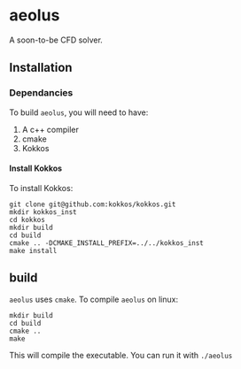 # aeolus
A soon-to-be CFD solver.

## Installation
### Dependancies
To build `aeolus`, you will need to have:
  1. A c++ compiler
  2. cmake
  3. Kokkos

#### Install Kokkos
To install Kokkos:

```
git clone git@github.com:kokkos/kokkos.git
mkdir kokkos_inst
cd kokkos
mkdir build
cd build
cmake .. -DCMAKE_INSTALL_PREFIX=../../kokkos_inst
make install
```

## build
`aeolus` uses `cmake`. To compile `aeolus` on linux:

```
mkdir build
cd build
cmake ..
make
```

This will compile the executable. You can run it with `./aeolus`
